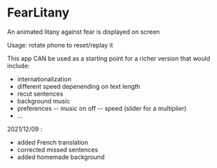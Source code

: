 # FearLitany
An animated litany against fear is displayed on screen

Usage: rotate phone to reset/replay it

This app CAN be used as a starting point for a richer version that would include:
- internationalization
- different speed depenending on text length
- recut sentences
- background music
- preferences
-- music on off
-- speed (slider for a multiplier)
- ...


2021/12/09 :
- added French translation
- corrected missed sentences
- added homemade background



